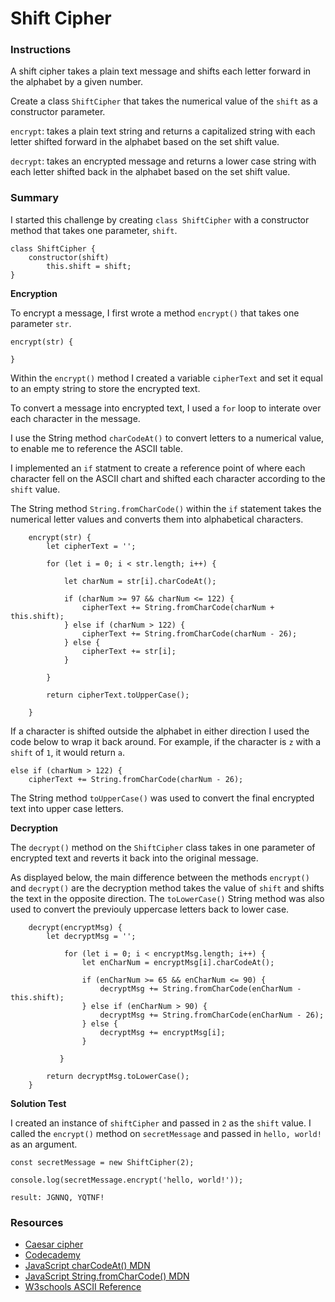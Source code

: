 # Shift Cipher

### Instructions

A shift cipher takes a plain text message and shifts each letter forward in the alphabet by a given number.

Create a class `ShiftCipher` that takes the numerical value of the `shift` as a constructor parameter.

`encrypt`: takes a plain text string and returns a capitalized string with each letter shifted forward in the alphabet based on the set shift value.

`decrypt`: takes an encrypted message and returns a lower case string with each letter shifted back in the alphabet based on the set shift value.

### Summary

I started this challenge by creating `class ShiftCipher` with a constructor method that takes one parameter, `shift`.

```
class ShiftCipher {
    constructor(shift)
        this.shift = shift;
}
```
**Encryption**

To encrypt a message, I first wrote a method `encrypt()` that takes one parameter `str`.

```
encrypt(str) {

}
```

Within the `encrypt()` method I created a variable `cipherText` and set it equal to an empty string to store the encrypted text.

To convert a message into encrypted text, I used a `for` loop to interate over each character in the message.

I use the String method `charCodeAt()` to convert letters to a numerical value, to enable me to reference the ASCII table.

I implemented an `if` statment to create a reference point of where each character fell on the ASCII chart and shifted each character according to the `shift` value.

The String method `String.fromCharCode()` within the `if` statement takes the numerical letter values and converts them into alphabetical characters.

```
    encrypt(str) {
        let cipherText = '';

        for (let i = 0; i < str.length; i++) {

            let charNum = str[i].charCodeAt();

            if (charNum >= 97 && charNum <= 122) {
                cipherText += String.fromCharCode(charNum + this.shift);
            } else if (charNum > 122) {
                cipherText += String.fromCharCode(charNum - 26);
            } else {
                cipherText += str[i];
            }
            
        }
        
        return cipherText.toUpperCase();

    }
```

If a character is shifted outside the alphabet in either direction I used the code below to wrap it back around. For example, if the character is `z` with a `shift` of `1`, it would return `a`.

```
else if (charNum > 122) {
    cipherText += String.fromCharCode(charNum - 26);
```

The String method `toUpperCase()` was used to convert the final encrypted text into upper case letters.

**Decryption**

The `decrypt()` method on the `ShiftCipher` class takes in one parameter of encrypted text and reverts it back into the original message.

As displayed below, the main difference between the methods `encrypt()` and `decrypt()` are the decryption method takes the value of `shift` and shifts the text in the opposite direction. The `toLowerCase()` String method was also used to convert the previouly uppercase letters back to lower case.

```
    decrypt(encryptMsg) {
        let decryptMsg = '';

            for (let i = 0; i < encryptMsg.length; i++) {
                let enCharNum = encryptMsg[i].charCodeAt();

                if (enCharNum >= 65 && enCharNum <= 90) {
                    decryptMsg += String.fromCharCode(enCharNum - this.shift);
                } else if (enCharNum > 90) {
                    decryptMsg += String.fromCharCode(enCharNum - 26);
                } else {
                    decryptMsg += encryptMsg[i];
                }

           }

        return decryptMsg.toLowerCase();
    }
```



**Solution Test**

I created an instance of `shiftCipher` and passed in `2` as the `shift` value. I called the `encrypt()` method on `secretMessage` and passed in `hello, world!` as an argument.

```
const secretMessage = new ShiftCipher(2);

console.log(secretMessage.encrypt('hello, world!'));

result: JGNNQ, YQTNF!
```



### Resources 

- [Caesar cipher](https://en.wikipedia.org/wiki/Caesar_cipher)
- [Codecademy](https://www.codecademy.com/)
- [JavaScript charCodeAt() MDN](https://developer.mozilla.org/en-US/docs/Web/JavaScript/Reference/Global_Objects/String/charCodeAt)
- [JavaScript String.fromCharCode() MDN](https://developer.mozilla.org/en-US/docs/Web/JavaScript/Reference/Global_Objects/String/fromCharCode)
- [W3schools ASCII Reference](https://www.w3schools.com/charsets/ref_html_ascii.asp)
